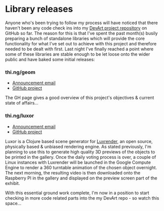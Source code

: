 # Library releases

Anyone who's been trying to follow my process will have noticed that there haven't been any code check ins into my [DevArt project repository](https://github.com/postspectacular/devart-template) on GitHub so far. The reason for this is that I've spent the past month(s) busily preparing a bunch of standalone libraries which will provide the core functionality for what I've set out to achieve with this project and therefore needed to be dealt with first. Last night I've finally reached a point where some of these libraries are stable enough to be let loose onto the wider public and have baked some initial releases:

### thi.ng/geom

- [Announcement email](https://groups.google.com/d/msg/clojure/hWqPXn1_pK4/uHZnAPxQkIkJ)
- [GitHub project](https://github.com/thi-ng/geom/blob/master/src/index.org)

The GH page gives a good overview of this project's objectives & current state of affairs...

### thi.ng/luxor

- [Announcement email](https://groups.google.com/d/msg/clojure/MEAmgLKcqbc/HXbLfgQiRtEJ)
- [GitHub project](https://github.com/thi-ng/luxor)

Luxor is a Clojure based scene generator for [Luxrender](http://luxrender.net), an open source, physically based & unbiased rendering engine. As stated previously, I'm planning to use this to generate high quality 3D previews of the objects to be printed in the gallery. Once the daily voting process is over, a couple of Linux instances with Luxrender will be launched in the Google Compute Engine to render a 360 turntable animation of the chosen object overnight. The next morning, the resulting video is then downloaded onto the Raspberry PI in the gallery and displayed on the preview screen part of the exhibit.

With this essential ground work complete, I'm now in a position to start checking in more code related parts into the my DevArt repo - so watch this space...
